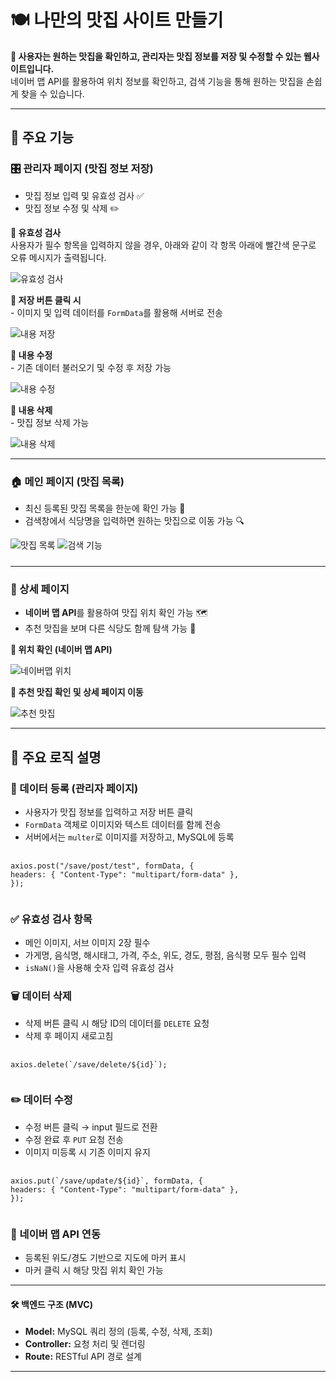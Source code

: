 <h1>🍽️ 나만의 맛집 사이트 만들기</h1>

<p><strong>📌 사용자는 원하는 맛집을 확인하고, 관리자는 맛집 정보를 저장 및 수정할 수 있는 웹사이트입니다.</strong><br />
네이버 맵 API를 활용하여 위치 정보를 확인하고, 검색 기능을 통해 원하는 맛집을 손쉽게 찾을 수 있습니다.</p>

<hr />

<h2>🚀 주요 기능</h2>

<h3>🎛 관리자 페이지 (맛집 정보 저장)</h3>
<ul>
  <li>맛집 정보 입력 및 유효성 검사 ✅</li>
  <li>맛집 정보 수정 및 삭제 ✏️</li>
</ul>

<p><strong>📌 유효성 검사</strong><br />사용자가 필수 항목을 입력하지 않을 경우, 아래와 같이 각 항목 아래에 빨간색 문구로 오류 메시지가 출력됩니다.</p>
<img src="https://github.com/user-attachments/assets/99006520-6768-41f2-91a6-866bf562514f" alt="유효성 검사" width="auto" />
<p><strong>📌 저장 버튼 클릭 시</strong><br />- 이미지 및 입력 데이터를 <code>FormData</code>를 활용해 서버로 전송</p>
<img src="https://github.com/user-attachments/assets/22a05f60-6f87-441b-a9de-5e06630353bc" alt="내용 저장" width="auto" />

<p><strong>📌 내용 수정</strong><br />- 기존 데이터 불러오기 및 수정 후 저장 가능</p>
<img src="" alt="내용 수정" width="auto" />

<p><strong>📌 내용 삭제</strong><br />- 맛집 정보 삭제 가능</p>
<img src="https://github.com/user-attachments/assets/f84d3529-73b4-47d7-a52a-941b6fa14d97" alt="내용 삭제" width="auto" />

<hr />

<h3>🏠 메인 페이지 (맛집 목록)</h3>
<ul>
  <li>최신 등록된 맛집 목록을 한눈에 확인 가능 🏡</li>
  <li>검색창에서 식당명을 입력하면 원하는 맛집으로 이동 가능 🔍</li>
</ul>

<img src="https://github.com/user-attachments/assets/cba98846-a35a-44ff-936d-cfbc7084843e" alt="맛집 목록" width="auto" style="margin-bottom:10px;" />
<img src="https://github.com/user-attachments/assets/3b123df5-a821-44cb-a4d1-447fc3e92c60" alt="검색 기능" width="auto" />

<hr />

<h3>📍 상세 페이지</h3>
<ul>
  <li><strong>네이버 맵 API</strong>를 활용하여 맛집 위치 확인 가능 🗺️</li>
  <li>추천 맛집을 보며 다른 식당도 함께 탐색 가능 🍜</li>
</ul>

<p><strong>📌 위치 확인 (네이버 맵 API)</strong></p>
<img src="https://github.com/user-attachments/assets/9b56137c-5e94-4d1e-8b4f-17ea18fbb647" alt="네이버맵 위치" width="auto" />

<p><strong>📌 추천 맛집 확인 및 상세 페이지 이동</strong></p>
<img src="https://github.com/user-attachments/assets/08e1e842-9465-4f79-af05-6b5701a4473a" alt="추천 맛집" width="auto" />

<hr />

<h2>🧠 주요 로직 설명</h2>

<h3>📌 데이터 등록 (관리자 페이지)</h3>
<ul>
  <li>사용자가 맛집 정보를 입력하고 저장 버튼 클릭</li>
  <li><code>FormData</code> 객체로 이미지와 텍스트 데이터를 함께 전송</li>
  <li>서버에서는 <code>multer</code>로 이미지를 저장하고, MySQL에 등록</li>
</ul>

<pre>
  <code>
axios.post("/save/post/test", formData, {
headers: { "Content-Type": "multipart/form-data" },
});
  </code>
</pre>


<h3>✅ 유효성 검사 항목</h3>
<ul>
  <li>메인 이미지, 서브 이미지 2장 필수</li>
  <li>가게명, 음식명, 해시태그, 가격, 주소, 위도, 경도, 평점, 음식평 모두 필수 입력</li>
  <li><code>isNaN()</code>을 사용해 숫자 입력 유효성 검사</li>
</ul>

<h3>🗑 데이터 삭제</h3>
<ul>
  <li>삭제 버튼 클릭 시 해당 ID의 데이터를 <code>DELETE</code> 요청</li>
  <li>삭제 후 페이지 새로고침</li>
</ul>

<pre>
  <code>
axios.delete(`/save/delete/${id}`);
  </code>
</pre>

<h3>✏️ 데이터 수정</h3>
<ul>
  <li>수정 버튼 클릭 → input 필드로 전환</li>
  <li>수정 완료 후 <code>PUT</code> 요청 전송</li>
  <li>이미지 미등록 시 기존 이미지 유지</li>
</ul>

<pre>
  <code>
axios.put(`/save/update/${id}`, formData, {
headers: { "Content-Type": "multipart/form-data" },
});
  </code>
</pre>

<h3>📍 네이버 맵 API 연동</h3>
<ul>
  <li>등록된 위도/경도 기반으로 지도에 마커 표시</li>
  <li>마커 클릭 시 해당 맛집 위치 확인 가능</li>
</ul>

---

<h4>🛠 백엔드 구조 (MVC)</h4>
<ul>
  <li><strong>Model:</strong> MySQL 쿼리 정의 (등록, 수정, 삭제, 조회)</li>
  <li><strong>Controller:</strong> 요청 처리 및 렌더링</li>
  <li><strong>Route:</strong> RESTful API 경로 설계</li>
</ul>

---

